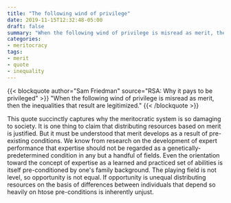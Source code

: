 ```yaml
---
title: "The following wind of privilege"
date: 2019-11-15T12:32:48-05:00
draft: false
summary: "When the following wind of privilege is misread as merit, then the inequalities that result are legitimized."
categories:
- meritocracy
tags:
- merit
- quote
- inequality
---
```

{{< blockquote author="Sam Friedman" source="RSA: Why it pays to be privileged" >}}
"When the following wind of privilege is misread as merit, then the inequalities that result are legitimized."
{{< /blockquote >}}

This quote succinctly captures why the meritocratic system is so damaging to society. It is one thing to claim that distributing resources based on merit is justified. But it must be understood that merit develops as a result of pre-existing conditions. We know from research on the development of expert performance that expertise should not be regarded as a genetically-predetermined condition in any but a handful of fields. Even the orientation toward the concept of expertise as a learned and practiced set of abilities is itself pre-conditioned by one's family background. The playing field is not level, so opportunity is not equal. If opportunity is unequal distributing resources on the basis of differences between individuals that depend so heavily on htose pre-conditions is inherently unjust.
